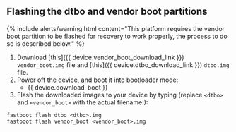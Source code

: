 ## Flashing the dtbo and vendor boot partitions

{% include alerts/warning.html content="This platform requires the vendor boot partition to be flashed for recovery to work properly, the process to do so is described below." %}

1. Download [this]({{ device.vendor_boot_download_link }}) `vendor_boot.img` file and [this]({{ device.dtbo_download_link }}) `dtbo.img` file.
2. Power off the device, and boot it into bootloader mode:
    * {{ device.download_boot }}
3. Flash the downloaded images to your device by typing (replace `<dtbo>` and `<vendor_boot>` with the actual filename!):

```
fastboot flash dtbo <dtbo>.img
fastboot flash vendor_boot <vendor_boot>.img
```
